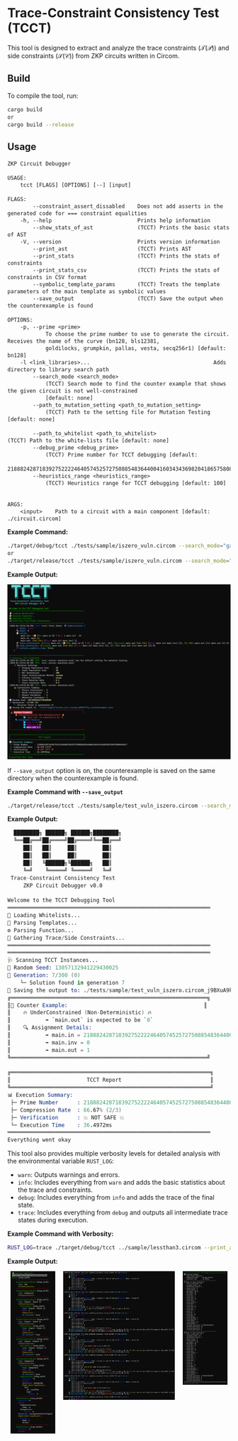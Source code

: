 # Trace-Constraint Consistency Test (TCCT)

This tool is designed to extract and analyze the trace constraints ($`\mathcal{T}(\mathcal{P})`$) and side constraints ($`\mathcal{S}(\mathcal{C})`$) from ZKP circuits written in Circom.

## Build

To compile the tool, run:

```bash
cargo build
or
cargo build --release
```

## Usage

```
ZKP Circuit Debugger

USAGE:
    tcct [FLAGS] [OPTIONS] [--] [input]

FLAGS:
        --constraint_assert_dissabled    Does not add asserts in the generated code for === constraint equalities
    -h, --help                           Prints help information
        --show_stats_of_ast              (TCCT) Prints the basic stats of AST
    -V, --version                        Prints version information
        --print_ast                      (TCCT) Prints AST
        --print_stats                    (TCCT) Prints the stats of constraints
        --print_stats_csv                (TCCT) Prints the stats of constraints in CSV format
        --symbolic_template_params       (TCCT) Treats the template parameters of the main template as symbolic values
        --save_output                    (TCCT) Save the output when the counterexample is found

OPTIONS:
    -p, --prime <prime>
            To choose the prime number to use to generate the circuit. Receives the name of the curve (bn128, bls12381,
            goldilocks, grumpkin, pallas, vesta, secq256r1) [default: bn128]
    -l <link_libraries>...                                       Adds directory to library search path
        --search_mode <search_mode>
            (TCCT) Search mode to find the counter example that shows the given circuit is not well-constrained
            [default: none]
        --path_to_mutation_setting <path_to_mutation_setting>
            (TCCT) Path to the setting file for Mutation Testing [default: none]

        --path_to_whitelist <path_to_whitelist>                  (TCCT) Path to the white-lists file [default: none]
        --debug_prime <debug_prime>
            (TCCT) Prime number for TCCT debugging [default:
            21888242871839275222246405745257275088548364400416034343698204186575808495617]
        --heuristics_range <heuristics_range>
            (TCCT) Heuristics range for TCCT debugging [default: 100]


ARGS:
    <input>    Path to a circuit with a main component [default: ./circuit.circom]
```

**Example Command:**

```bash
./target/debug/tcct ./tests/sample/iszero_vuln.circom --search_mode="ga"
or
./target/release/tcct ./tests/sample/iszero_vuln.circom --search_mode="ga"
```

**Example Output:**

<img src="img/main_result.png" alt="Result" width=700>

If `--save_output` option is on, the counterexample is saved on the same directory when the counterexample is found.

**Example Command with `--save_output`**

```bash
./target/release/tcct ./tests/sample/test_vuln_iszero.circom --search_mode="ga" --save_output
```

**Example Output:**

```s
  ████████╗ ██████╗ ██████╗████████╗
  ╚══██╔══╝██╔════╝██╔════╝╚══██╔══╝
     ██║   ██║     ██║        ██║
     ██║   ██║     ██║        ██║
     ██║   ╚██████╗╚██████╗   ██║
     ╚═╝    ╚═════╝ ╚═════╝   ╚═╝
 Trace-Constraint Consistency Test
     ZKP Circuit Debugger v0.0

Welcome to the TCCT Debugging Tool
════════════════════════════════════════════════════════════════
🧾 Loading Whitelists...
🧩 Parsing Templates...
⚙️ Parsing Function...
🛒 Gathering Trace/Side Constraints...
════════════════════════════════════════════════════════════════
════════════════════════════════════════════════════════════════
🩺 Scanning TCCT Instances...
🎲 Random Seed: 13057132941229430025
🧬 Generation: 7/300 (0)
    └─ Solution found in generation 7
💾 Saving the output to: ./tests/sample/test_vuln_iszero.circom_j9BXuA9k1j_counterexample.json
╔══════════════════════════════════════════════════════════════╗
║🚨 Counter Example:                                           ║
║    🔥 UnderConstrained (Non-Deterministic) 🔥
║           ➡️ `main.out` is expected to be `0`
║    🔍 Assignment Details:
║           ➡️ main.in = 21888242871839275222246405745257275088548364400416034343698204186575808495524
║           ➡️ main.inv = 0
║           ➡️ main.out = 1
╚══════════════════════════════════════════════════════════════╝

╔═══════════════════════════════════════════════════════════════╗
║                        TCCT Report                            ║
╚═══════════════════════════════════════════════════════════════╝
📊 Execution Summary:
 ├─ Prime Number      : 21888242871839275222246405745257275088548364400416034343698204186575808495617
 ├─ Compression Rate  : 66.67% (2/3)
 ├─ Verification      : 💥 NOT SAFE 💥
 └─ Execution Time    : 36.4972ms
════════════════════════════════════════════════════════════════
Everything went okay
```

This tool also provides multiple verbosity levels for detailed analysis with the environmental variable `RUST_LOG`:

- `warn`: Outputs warnings and errors.
- `info`: Includes everything from `warn` and adds the basic statistics about the trace and constraints.
- `debug`: Includes everything from `info` and adds the trace of the final state.
- `trace`: Includes everything from `debug` and outputs all intermediate trace states during execution.

**Example Command with Verbosity:**

```bash
RUST_LOG=trace ./target/debug/tcct ../sample/lessthan3.circom --print_ast --print_stats
```

**Example Output:**

<div style="display: flex; align-items: flex-start; justify-content: space-around;">
  <img src="img/ast.png" alt="AST" style="width: 20%; margin-right: 5px;">
  <img src="img/se.png" alt="Traces" style="width: 50%; margin-right: 5px;">
  <img src="img/result.png" alt="Summary Reports" style="width: 20%;">
</div>

